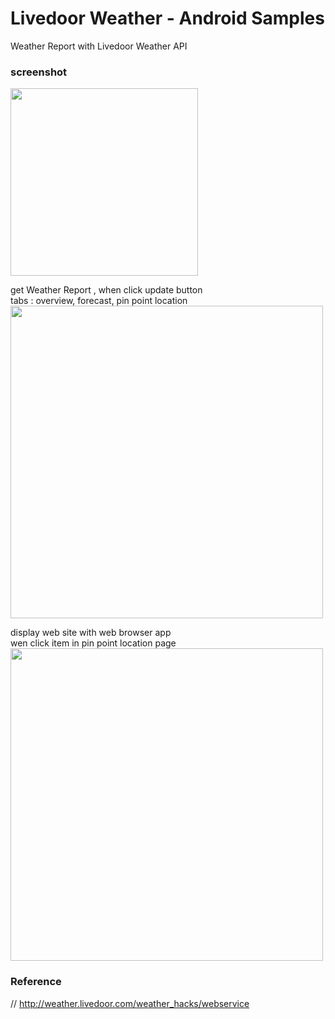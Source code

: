 Livedoor Weather  - Android Samples
===============

Weather Report with Livedoor Weather API <br/>

### screenshot <br/>
<image src="https://raw.githubusercontent.com/ohwada/Android_Samples/master/LivedoorWeather/screenshot/screenshot_livedoor_weather_main.png" width="300" /><br/>

get Weather Report , when click update button <br/>
tabs : overview, forecast, pin point location <br/>
<image src="https://raw.githubusercontent.com/ohwada/Android_Samples/master/LivedoorWeather/screenshot/livedoor_weather_tabs.png" width="500" /><br/>

display web site with web browser app<br/>
wen click item in pin point location page <br/>
<image src="https://raw.githubusercontent.com/ohwada/Android_Samples/master/LivedoorWeather/screenshot/livedoor_weather_location_web.png" width="500" /><br/>

### Reference <br/>
// http://weather.livedoor.com/weather_hacks/webservice

